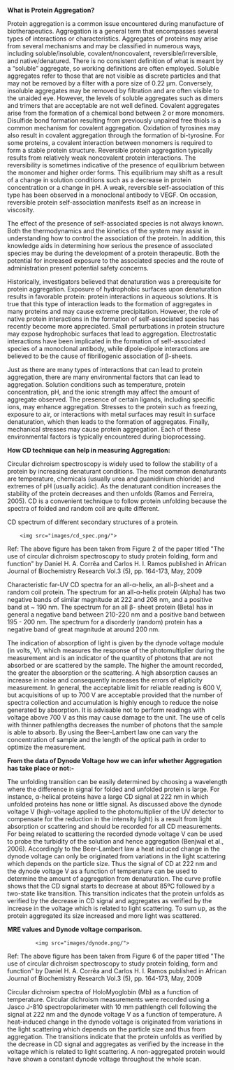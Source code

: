 **What is Protein Aggregation?**

Protein aggregation is a common issue encountered during manufacture of biotherapeutics. Aggregation is a general term that encompasses several types of interactions or characteristics. Aggregates of proteins may arise from several mechanisms and may be classified in numerous ways, including soluble/insoluble, covalent/noncovalent, reversible/irreversible, and native/denatured. There is no consistent definition of what is meant by a “soluble” aggregate, so working definitions are often employed. Soluble aggregates refer to those that are not visible as discrete particles and that may not be removed by a filter with a pore size of 0.22 μm. Conversely, insoluble aggregates may be removed by filtration and are often visible to the unaided eye. However, the levels of soluble aggregates such as dimers and trimers that are acceptable are not well defined. Covalent aggregates arise from the formation of a chemical bond between 2 or more monomers. Disulfide bond formation resulting from previously unpaired free thiols is a common mechanism for covalent aggregation. Oxidation of tyrosines may also result in covalent aggregation through the formation of bi-tyrosine. For some proteins, a covalent interaction between monomers is required to form a stable protein structure. Reversible protein aggregation typically results from relatively weak noncovalent protein interactions. The reversibility is sometimes indicative of the presence of equilibrium between the monomer and higher order forms. This equilibrium may shift as a result of a change in solution conditions such as a decrease in protein concentration or a change in pH. A weak, reversible self-association of this type has been observed in a monoclonal antibody to VEGF. On occasion, reversible protein self-association manifests itself as an increase in viscosity.

The effect of the presence of self-associated species is not always known. Both the thermodynamics and the kinetics of the system may assist in understanding how to control the association of the protein. In addition, this knowledge aids in determining how serious the presence of associated species may be during the development of a protein therapeutic. Both the potential for increased exposure to the associated species and the route of administration present potential safety concerns.

Historically, investigators believed that denaturation was a prerequisite for protein aggregation. Exposure of hydrophobic surfaces upon denaturation results in favorable protein: protein interactions in aqueous solutions. It is true that this type of interaction leads to the formation of aggregates in many proteins and may cause extreme precipitation. However, the role of native protein interactions in the formation of self-associated species has recently become more appreciated. Small perturbations in protein structure may expose hydrophobic surfaces that lead to aggregation. Electrostatic interactions have been implicated in the formation of self-associated species of a monoclonal antibody, while dipole-dipole interactions are believed to be the cause of fibrillogenic association of β-sheets.

Just as there are many types of interactions that can lead to protein aggregation, there are many environmental factors that can lead to aggregation. Solution conditions such as temperature, protein concentration, pH, and the ionic strength may affect the amount of aggregate observed. The presence of certain ligands, including specific ions, may enhance aggregation. Stresses to the protein such as freezing, exposure to air, or interactions with metal surfaces may result in surface denaturation, which then leads to the formation of aggregates. Finally, mechanical stresses may cause protein aggregation. Each of these environmental factors is typically encountered during bioprocessing.


**How CD technique can help in measuring Aggregation:**


Circular dichroism spectroscopy is widely used to follow the stability of a protein by increasing denaturant conditions. The most common denaturants are temperature, chemicals (usually urea and guanidinium chloride) and extremes of pH (usually acidic). As the denaturant condition increases the stability of the protein decreases and then unfolds (Ramos and Ferreira, 2005). CD is a convenient technique to follow protein unfolding because the spectra of folded and random coil are quite different.

CD spectrum of different secondary structures of a protein.


   	    <img src="images/cd_spec.png/">

Ref: The above figure has been taken from Figure 2 of the paper titled "The use of circular dichroism spectroscopy to study protein folding, form and function" by Daniel H. A. Corrêa and Carlos H. I. Ramos published in African Journal of Biochemistry Research Vol.3 (5), pp. 164-173, May, 2009


Characteristic far-UV CD spectra for an all-α-helix, an all-β-sheet and a random coil protein. The spectrum for an all-α-helix protein (Alpha) has two negative bands of similar magnitude at 222 and 208 nm, and a positive band at ~ 190 nm. The spectrum for an all β- sheet protein (Beta) has in general a negative band between 210-220 nm and a positive band between 195 - 200 nm. The spectrum for a disorderly (random) protein has a negative band of great magnitude at around 200 nm.


The indication of absorption of light is given by the dynode voltage module (in volts, V), which measures the response of the photomultiplier during the measurement and is an indicator of the quantity of photons that are not absorbed or are scattered by the sample. The higher the amount recorded, the greater the absorption or the scattering. A high absorption causes an increase in noise and consequently increases the errors of elipticity measurement. In general, the acceptable limit for reliable reading is 600 V, but acquisitions of up to 700 V are acceptable provided that the number of spectra collection and accumulation is highly enough to reduce the noise generated by absorption. It is advisable not to perform readings with voltage above 700 V as this may cause damage to the unit. The use of cells with thinner pathlengths decreases the number of photons that the sample is able to absorb. By using the Beer-Lambert law one can vary the concentration of sample and the length of the optical path in order to optimize the measurement.


**From the data of Dynode Voltage how we can infer whether Aggregation has take place or not:-**


The unfolding transition can be easily determined by choosing a wavelength where the difference in signal for folded and unfolded protein is large. For instance, α-helical proteins have a large CD signal at 222 nm in which unfolded proteins has none or little signal. As discussed above the dynode voltage V (high-voltage applied to the photomultiplier of the UV detector to compensate for the reduction in the intensity light) is a result from light absorption or scattering and should be recorded for all CD measurements. For being related to scattering the recorded dynode voltage V can be used to probe the turbidity of the solution and hence aggregation (Benjwal et al., 2006). Accordingly to the Beer-Lambert law a heat induced change in the dynode voltage can only be originated from variations in the light scattering which depends on the particle size. Thus the signal of CD at 222 nm and the dynode voltage V as a function of temperature can be used to determine the amount of aggregation from denaturation. The curve profile shows that the CD signal starts to decrease at about 85ºC followed by a two-state like transition. This transition indicates that the protein unfolds as verified by the decrease in CD signal and aggregates as verified by the increase in the voltage which is related to light scattering. To sum up, as the protein aggregated its size increased and more light was scattered.

**MRE values and Dynode voltage comparison.**


      	     <img src="images/dynode.png/">

Ref: The above figure has been taken from Figure 6 of the paper titled "The use of circular dichroism spectroscopy to study protein folding, form and function" by Daniel H. A. Corrêa and Carlos H. I. Ramos published in African Journal of Biochemistry Research Vol.3 (5), pp. 164-173, May, 2009


Circular dichroism spectra of HoloMyoglobin (Mb) as a function of temperature. Circular dichroism measurements were recorded using a Jasco J-810 spectropolarimeter with 10 mm pathlength cell following the signal at 222 nm and the dynode voltage V as a function of temperature. A heat-induced change in the dynode voltage is originated from variations in the light scattering which depends on the particle size and thus from aggregation. The transitions indicate that the protein unfolds as verified by the decrease in CD signal and aggregates as verified by the increase in the voltage which is related to light scattering. A non-aggregated protein would have shown a constant dynode voltage throughout the whole scan.

